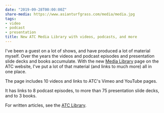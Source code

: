```yaml
---
date: "2019-09-28T00:00:00Z"
share-media: https://www.asianturfgrass.com/media/media.jpg
tags:
- video
- podcast
- presentation
title: New ATC Media Library with videos, podcasts, and more
---
```


I've been a guest on a lot of shows, and have produced a lot of material myself. Over the years the videos and podcast episodes and presentation slide decks and books accumulate. With the new [Media Library](https://www.asianturfgrass.com/media/) page on the ATC website, I've put a lot of that material (and links to much more) all in one place.

The page includes 10 videos and links to ATC's Vimeo and YouTube pages.

It has links to 8 podcast episodes, to more than 75 presentation slide decks, and to 3 books.

For written articles, see the [ATC Library](https://www.asianturfgrass.com/library/).
